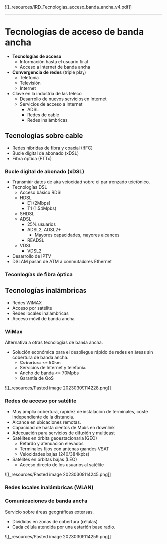 ![[_resources/IRD_Tecnologias_acceso_banda_ancha_v4.pdf]]

---

# Tecnologías de acceso de banda ancha
- **Tecnologías de acceso**
	- Información hasta el usuario final
	- Acceso a Internet de banda ancha
- **Convergencia de redes** (triple play)
	- Telefonía
	- Televisión
	- Internet
- Clave en la industria de las teleco
	- Desarrollo de nuevos servicios en Internet
	- Servicios de acceso a Internet
		- ADSL
		- Redes de cable
		- Redes inalámbricas


## Tecnologías sobre cable
- Redes híbridas de fibra y coaxial (HFC)
- Bucle digital de abonado (xDSL)
- Fibra óptica (FTTx)

### Bucle digital de abonado (xDSL)
- Transmitir datos de alta velocidad sobre el par trenzado telefónico.
- Tecnologías DSL
	- Acceso básico RDSI
	- HDSL
		- E1 (2Mbps)
		- T1 (1.54Mpbs)
	- SHDSL
	- ADSL
		- 25% usuarios
		- ADSL2, ADSL2+
			- Mayores capacidades, mayores alcances
		- READSL
	- VDSL
		- VDSL2
- Desarrollo de IPTV
- DSLAM pasan de ATM a conmutadores Ethernet

### Teconlogías de fibra óptica



## Tecnologías inalámbricas
- Redes WiMAX
- Acceso por satélite
- Redes locales inalámbricas
- Acceso móvil de banda ancha

### WiMax
Alternativa a otras tecnologías de banda ancha.

- Solución económica para el despliegue rápido de redes en áreas sin cobertura de banda ancha.
	- Cobertura <= 50km
	- Servicios de Internet y telefonía.
	- Ancho de banda <= 70Mpbs
	- Garantía de QoS

![[_resources/Pasted image 20230309114228.png]]

### Redes de acceso por satélite
- Muy ámplia cobertura, rapidez de instalación de terminales, coste independiente de la distancia.
- Alcance en ubicaciones remotas.
- Capacidad de hasta cientos de Mpbs en downlink
- Adecuación para servicios de difusión y multicast
- Satélites en órbita geoestacionaria (GEO)
	- Retardo y atenuación elevados
	- Terminales fijos con antenas grandes VSAT
	- Velocidades bajas (240/384kpbs)
- Satélites en órbitas bajas (LEO)
	- Acceso directo de los usuarios al satélite

![[_resources/Pasted image 20230309114245.png]]

### Redes locales inalámbricas (WLAN)

### Comunicaciones de banda ancha
Servicio sobre áreas geográficas extensas.

- Divididas en zonas de cobertura (células)
- Cada célula atendida por una estación base radio.

![[_resources/Pasted image 20230309114259.png]]